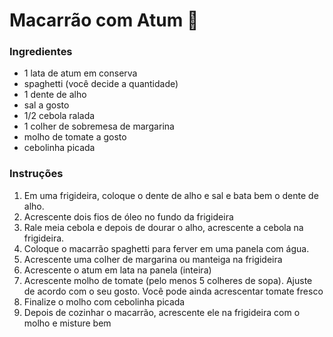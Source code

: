 # Macarrão com Atum :chicken:

### Ingredientes

- 1 lata de atum em conserva
- spaghetti (você decide a quantidade)
- 1 dente de alho
- sal a gosto
- 1/2 cebola ralada
- 1 colher de sobremesa de margarina
- molho de tomate a gosto
- cebolinha picada



### Instruções

1. Em uma frigideira, coloque o dente de alho e sal e bata bem o dente de alho.
2. Acrescente dois fios de óleo no fundo da frigideira
3. Rale meia cebola e depois de dourar o alho, acrescente a cebola na frigideira.
4. Coloque o macarrão spaghetti para ferver em uma panela com água.
5. Acrescente uma colher de margarina ou manteiga na frigideira
6. Acrescente o atum em lata na panela (inteira)
7. Acrescente molho de tomate (pelo menos 5 colheres de sopa). Ajuste de acordo com o seu gosto. Você pode ainda acrescentar tomate fresco
8. Finalize o molho com cebolinha picada
9. Depois de cozinhar o macarrão, acrescente ele na frigideira com o molho e misture bem
